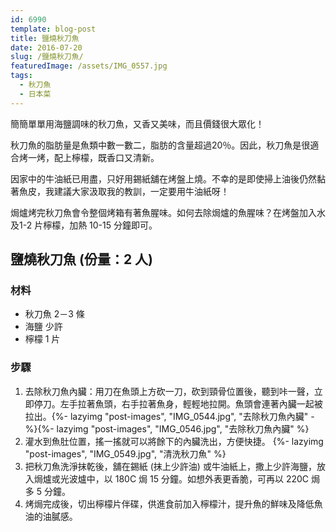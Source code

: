 ```yaml
---
id: 6990
template: blog-post
title: 鹽燒秋刀魚
date: 2016-07-20
slug: /鹽燒秋刀魚/
featuredImage: /assets/IMG_0557.jpg
tags:
  - 秋刀魚
  - 日本菜
---
```

簡簡單單用海鹽調味的秋刀魚，又香又美味，而且價錢很大眾化！

<!--more-->

秋刀魚的脂肪量是魚類中數一數二，脂肪的含量超過20％。因此，秋刀魚是很適合烤一烤，配上檸檬，既香口又清新。

因家中的牛油紙已用盡，只好用錫紙舖在烤盤上燒。不幸的是即使掃上油後仍然黏著魚皮，我建議大家汲取我的教訓，一定要用牛油紙呀！

焗爐烤完秋刀魚會令整個烤箱有著魚腥味。如何去除焗爐的魚腥味？在烤盤加入水及1-2 片檸檬，加熱 10-15 分鐘即可。

## 鹽燒秋刀魚 (份量：2 人)

### 材料

* 秋刀魚 2－3 條
* 海鹽 少許
* 檸檬 1 片

### 步驟

  1. 去除秋刀魚內臟：用刀在魚頭上方砍一刀，砍到頸骨位置後，聽到咔一聲，立即停刀。左手拉著魚頭，右手拉著魚身，輕輕地拉開。魚頭會連著內臟一起被拉出。{%- lazyimg "post-images", "IMG_0544.jpg", "去除秋刀魚內臟" -%}{%- lazyimg "post-images", "IMG_0546.jpg", "去除秋刀魚內臟" %}
  2. 灌水到魚肚位置，搖一搖就可以將餘下的內臟洗出，方便快捷。 {%- lazyimg "post-images", "IMG_0549.jpg", "清洗秋刀魚" %}
  3. 把秋刀魚洗淨抹乾後，舖在錫紙 (抹上少許油) 或牛油紙上，撒上少許海鹽，放入焗爐或光波爐中，以 180C 焗 15 分鐘。如想外表更香脆，可再以 220C 焗多 5 分鐘。
  4. 烤焗完成後，切出檸檬片伴碟，供進食前加入檸檬汁，提升魚的鮮味及降低魚油的油膩感。

